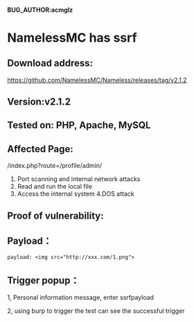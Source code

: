 #### BUG_AUTHOR:acmglz
# NamelessMC has ssrf
## Download address:
https://github.com/NamelessMC/Nameless/releases/tag/v2.1.2
## Version:v2.1.2
## Tested on: PHP, Apache, MySQL
## Affected Page:
/index.php?route=/profile/admin/

1. Port scanning and internal network attacks
2. Read and run the local file ‌
3. Access the internal system
4.DOS attack

## Proof of vulnerability:
## Payload：

```
payload: <img src="http://xxx.com/1.png">
```



## Trigger popup：

1, Personal information message, enter ssrfpayload

2, using burp to trigger the test can see the successful trigger

